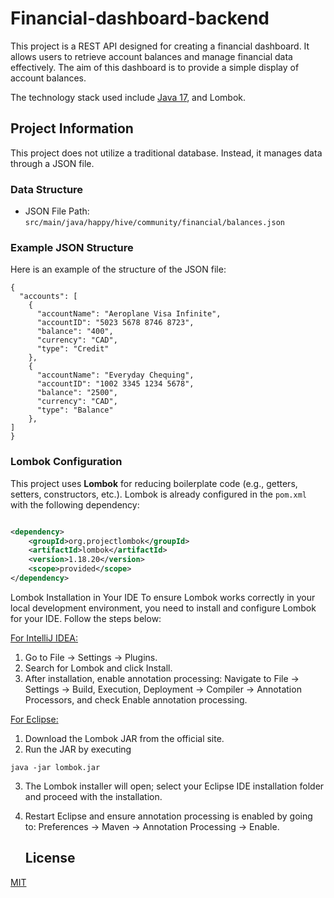 # Financial-dashboard-backend

This project is a REST API designed for creating a financial dashboard. It allows users to retrieve account balances and manage financial data effectively. The aim of this dashboard is to provide a simple display of account balances.

The technology stack used include
[Java 17](https://community.chocolatey.org/packages/openjdk/17.0.2), and Lombok.

## Project Information

This project does not utilize a traditional database. Instead, it manages data through a JSON file.

### Data Structure

- JSON File Path:  `src/main/java/happy/hive/community/financial/balances.json`

### Example JSON Structure

Here is an example of the structure of the JSON file:

```
{
  "accounts": [
    {
      "accountName": "Aeroplane Visa Infinite",
      "accountID": "5023 5678 8746 8723",
      "balance": "400",
      "currency": "CAD",
      "type": "Credit"
    },
    {
      "accountName": "Everyday Chequing",
      "accountID": "1002 3345 1234 5678",
      "balance": "2500",
      "currency": "CAD",
      "type": "Balance"
    },
]
}
```

### Lombok Configuration

This project uses **Lombok** for reducing boilerplate code (e.g., getters, setters, constructors, etc.). Lombok is
already configured in the `pom.xml` with the following dependency:

```xml

<dependency>
    <groupId>org.projectlombok</groupId>
    <artifactId>lombok</artifactId>
    <version>1.18.20</version>
    <scope>provided</scope>
</dependency>
```

Lombok Installation in Your IDE
To ensure Lombok works correctly in your local development environment, you need to install and configure Lombok for
your IDE. Follow the steps below:

<u>For IntelliJ IDEA:</u>

1) Go to File -> Settings -> Plugins.
2) Search for Lombok and click Install.
3) After installation, enable annotation processing:
   Navigate to File -> Settings -> Build, Execution, Deployment -> Compiler -> Annotation Processors, and check Enable
   annotation processing.

<u>For Eclipse:</u>

1) Download the Lombok JAR from the official site.
2) Run the JAR by executing

```
java -jar lombok.jar
```

3) The Lombok installer will open; select your Eclipse IDE installation folder and proceed with the installation.
4) Restart Eclipse and ensure annotation processing is enabled by going to:
   Preferences -> Maven -> Annotation Processing -> Enable.

   ## License

[MIT](https://choosealicense.com/licenses/mit/)
